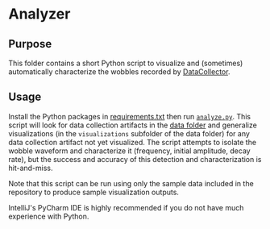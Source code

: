 # Analyzer

## Purpose

This folder contains a short Python script to visualize and (sometimes) automatically characterize the wobbles recorded by [DataCollector](../DataCollector).

## Usage

Install the Python packages in [requirements.txt](requirements.txt) then run [`analyze.py`](analyze.py).  This script will look for data collection artifacts in the [data folder](../data) and generalize visualizations (in the `visualizations` subfolder of the data folder) for any data collection artifact not yet visualized.  The script attempts to isolate the wobble waveform and characterize it (frequency, initial amplitude, decay rate), but the success and accuracy of this detection and characterization is hit-and-miss.

Note that this script can be run using only the sample data included in the repository to produce sample visualization outputs.

IntelliJ's PyCharm IDE is highly recommended if you do not have much experience with Python.